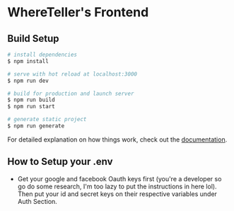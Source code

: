 # WhereTeller's Frontend

## Build Setup

```bash
# install dependencies
$ npm install

# serve with hot reload at localhost:3000
$ npm run dev

# build for production and launch server
$ npm run build
$ npm run start

# generate static project
$ npm run generate
```

For detailed explanation on how things work, check out the [documentation](https://nuxtjs.org).

## How to Setup your .env

- Get your google and facebook Oauth keys first (you're a developer so go do some research, I'm too lazy to put the instructions in here lol). Then put your id and secret keys on their respective variables under Auth Section.
